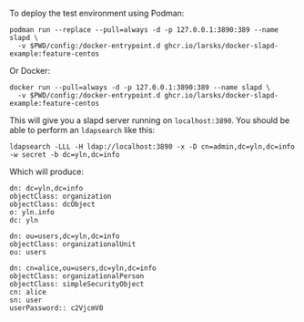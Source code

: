 To deploy the test environment using Podman:

```
podman run --replace --pull=always -d -p 127.0.0.1:3890:389 --name slapd \
  -v $PWD/config:/docker-entrypoint.d ghcr.io/larsks/docker-slapd-example:feature-centos
```

Or Docker:

```
docker run --pull=always -d -p 127.0.0.1:3890:389 --name slapd \
  -v $PWD/config:/docker-entrypoint.d ghcr.io/larsks/docker-slapd-example:feature-centos
```

This will give you a slapd server running on `localhost:3890`. You should be able to perform an `ldapsearch` like this:

```
ldapsearch -LLL -H ldap://localhost:3890 -x -D cn=admin,dc=yln,dc=info -w secret -b dc=yln,dc=info
```

Which will produce:

```
dn: dc=yln,dc=info
objectClass: organization
objectClass: dcObject
o: yln.info
dc: yln

dn: ou=users,dc=yln,dc=info
objectClass: organizationalUnit
ou: users

dn: cn=alice,ou=users,dc=yln,dc=info
objectClass: organizationalPerson
objectClass: simpleSecurityObject
cn: alice
sn: user
userPassword:: c2VjcmV0
```
